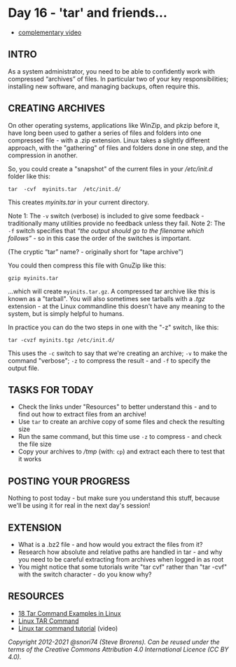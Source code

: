 # Day 16 - 'tar' and friends...

* [complementary video](https://youtu.be/r2Rfg6x-5MQ)

## INTRO

As a system administrator, you need to be able to confidently work with compressed “archives” of files. In particular two of your key responsibilities; installing new software, and managing backups, often require this.

## CREATING ARCHIVES

On other operating systems, applications like WinZip, and pkzip before it, have long been used to gather a series of files and folders into one compressed file - with a .zip extension. Linux takes a slightly different approach, with the "gathering" of files and folders done in one step, and the compression in another.

So, you could create a "snapshot" of the current files in your _/etc/init.d_ folder like this:

`tar  -cvf  myinits.tar  /etc/init.d/`

This creates _myinits.tar_ in your current directory.

Note 1: The `-v` switch  (verbose) is included to give some feedback - traditionally many utilities provide no feedback unless they fail.
Note 2: The `-f` switch specifies that _“the output should go to the filename which follows”_ - so in this case the order of the switches is important.

(The cryptic “tar” name? - originally short for "tape archive")

You could then compress this file with GnuZip like this:

`gzip myinits.tar`

...which will create `myinits.tar.gz`. A compressed tar archive like this is known as a "tarball". You will also sometimes see tarballs with a  _.tgz_ extension - at the Linux commandline this doesn't have any meaning to the system, but is simply helpful to humans.

In practice you can do the two steps in one with the "-z" switch, like this:

`tar -cvzf myinits.tgz /etc/init.d/`

This uses the `-c` switch to say that we're creating an archive; `-v` to make the command "verbose"; `-z` to compress the result - and `-f` to specify the output file.

## TASKS FOR TODAY

* Check the links under "Resources" to better understand this - and to find out how to extract files from an archive!
* Use `tar` to create an archive copy of some files and check the resulting size
* Run the same command, but this time use `-z` to compress - and check the file size
* Copy your archives to _/tmp_ (with: `cp`) and extract each there to test that it works


## POSTING YOUR PROGRESS

Nothing to post today - but make sure you understand this stuff, because we'll be using it for real in the next day's session!

## EXTENSION

* What is a .bz2 file - and how would you extract the files from it?
* Research how absolute and relative paths are handled in tar - and why you need to be careful extracting from archives when logged in as root
* You might notice that some tutorials write "tar cvf" rather than "tar -cvf" with the switch character - do you know why?

## RESOURCES

* [18 Tar Command Examples in Linux](https://www.tecmint.com/18-tar-command-examples-in-linux/)
* [Linux TAR Command](http://linuxbasiccommands.wordpress.com/2008/04/04/linux-tar-command/)
* [Linux tar command tutorial](https://www.youtube.com/watch?v=CUdwDEKlDrw) (video)

*Copyright 2012-2021 @snori74 (Steve Brorens). Can be reused under the terms of the Creative Commons Attribution 4.0 International Licence (CC BY 4.0).*
